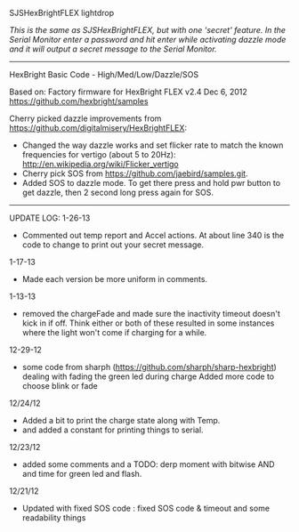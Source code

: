SJSHexBrightFLEX lightdrop

_This is the same as SJSHexBrightFLEX, but with one 'secret' feature. In the Serial Monitor enter a password and hit enter while activating dazzle mode and it will output a secret message to the Serial Monitor._

--- 
HexBright Basic Code - High/Med/Low/Dazzle/SOS
  
Based on:
Factory firmware for HexBright FLEX v2.4  Dec 6, 2012
https://github.com/hexbright/samples
  
Cherry picked dazzle improvements from https://github.com/digitalmisery/HexBrightFLEX:
- Changed the way dazzle works and set flicker rate to match the known frequencies for vertigo (about 5 to 20Hz): http://en.wikipedia.org/wiki/Flicker_vertigo
- Cherry pick SOS from https://github.com/jaebird/samples.git.
- Added SOS to dazzle mode. To get there press and hold pwr button to get dazzle, then 2 second long press again for SOS.

---
UPDATE LOG:
1-26-13
- Commented out temp report and Accel actions. At about line 340 is the code to change to print out your secret message. 

1-17-13
- Made each version be more uniform in comments.

1-13-13
- removed the chargeFade and made sure the inactivity timeout doesn't kick in if off. Think either or both of these resulted in some instances where the light won't come if charging for a while.

12-29-12
- some code from sharph (https://github.com/sharph/sharp-hexbright) dealing with fading the green led during charge
Added more code to choose blink or fade

12/24/12
- Added a bit to print the charge state along with Temp.
- and added a constant for printing things to serial.

12/23/12
- added some comments and a TODO: derp moment with bitwise AND and time for green led and flash.

12/21/12
- Updated with fixed SOS code : fixed SOS code & timeout and some readability things
